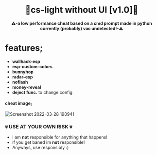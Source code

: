 <div align=center>
  
  # 💎cs-light without UI [v1.0]💎
  
  **⚠️-a low performance cheat based on a cmd prompt made in python currently (probably) vac undetected!-⚠️** 
  
</div>


# features;
 - **wallhack-esp**
 - **esp-custom-colors**
 - **bunnyhop**
 - **radar-esp**
 - **noflash**
 - **money-reveal**
 - **deject func.** to change config

#### cheat image;
![Screenshot 2022-03-28 190941](https://user-images.githubusercontent.com/81589649/160450889-af817007-d02b-4e5c-9d63-520e3dc10185.png)

### 💀 USE AT YOUR OWN RISK 💀
- I am **not** responsible for anything that happens!
- if you get baned im **not** responsible!
- Anyways, use responsibly :)
 
